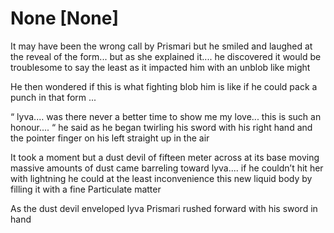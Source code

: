 # None [None]
It may have been the wrong call by Prismari but he smiled and laughed at the reveal of the form... but as she explained it.... he discovered it would be troublesome to say the least as it impacted him with an unblob like might 

He then wondered if this is what fighting blob him is like if he could pack a punch in that form ... 

“ lyva.... was there never a better time to show me my love... this is such an honour.... “ he said as he began twirling his sword with his right hand and the pointer finger on his left straight up in the air 

It took a moment but a dust devil of fifteen meter across at its base moving massive amounts of dust came barreling toward lyva.... if he couldn’t hit her with lightning he could at the least inconvenience this new liquid body by filling it with a fine   Particulate matter 

As the dust devil  enveloped lyva Prismari rushed forward with his sword in hand
